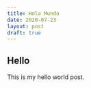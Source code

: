 ```yaml
---
title: Hola Mundo
date: 2020-07-23
layout: post
draft: true
---
```


## Hello

This is my hello world post.
